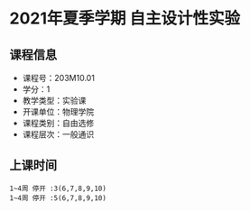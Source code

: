 # 2021年夏季学期 自主设计性实验 






## 课程信息

- 课程号：203M10.01
- 学分：1
- 教学类型：实验课
- 开课单位：物理学院
- 课程类别：自由选修
- 课程层次：一般通识

## 上课时间

```
1~4周 停开 :3(6,7,8,9,10)
1~4周 停开 :5(6,7,8,9,10)
```

